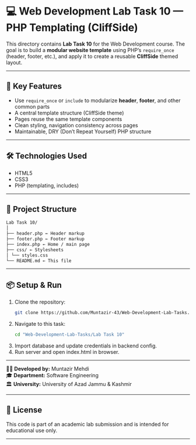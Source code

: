 # 💻 Web Development Lab Task 10 — PHP Templating (CliffSide)

This directory contains **Lab Task 10** for the Web Development course. The goal is to build a **modular website template** using PHP’s `require_once` (header, footer, etc.), and apply it to create a reusable **CliffSide** themed layout.

---

## 🎯 Key Features

- Use `require_once` or `include` to modularize **header**, **footer**, and other common parts  
- A central template structure (CliffSide theme)  
- Pages reuse the same template components  
- Clean styling, navigation consistency across pages  
- Maintainable, DRY (Don’t Repeat Yourself) PHP structure  

---

## 🛠 Technologies Used

- HTML5  
- CSS3  
- PHP (templating, includes)  

---

## 📂 Project Structure

   ```bash
   Lab Task 10/
   │
   ├── header.php ← Header markup
   ├── footer.php ← Footer markup
   ├── index.php ← Home / main page
   ├── css/ ← Stylesheets
   │ └── styles.css
   └── README.md ← This file
   ```

---

## 📦 Setup & Run

1. Clone the repository:  
   ```bash
   git clone https://github.com/Muntazir-43/Web-Development-Lab-Tasks.git
   ```
2. Navigate to this task:
   ```bash
   cd "Web-Development-Lab-Tasks/Lab Task 10"
   ```
3. Import database and update credentials in backend config.
4. Run server and open index.html in browser.

---
   
🧑‍💻 **Developed by:** Muntazir Mehdi  
🎓 **Department:** Software Engineering  
🏛️ **University:** University of Azad Jammu & Kashmir

---

## 📃 License

This code is part of an academic lab submission and is intended for educational use only.

---
